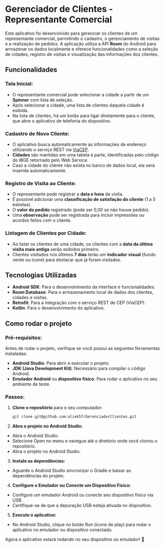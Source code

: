 # Gerenciador de Clientes - Representante Comercial

Este aplicativo foi desenvolvido para gerenciar os clientes de um representante comercial, permitindo o cadastro, o gerenciamento de visitas e a realização de pedidos. A aplicação utiliza a API **Room** do Android para armazenar os dados localmente e oferece funcionalidades como a seleção de cidades, registro de visitas e visualização das informações dos clientes.

## Funcionalidades

### Tela Inicial:
- O representante comercial pode selecionar a cidade a partir de um **Spinner** com lista de seleção.
- Após selecionar a cidade, uma lista de clientes daquela cidade é exibida.
- Na lista de clientes, há um botão para ligar diretamente para o cliente, que abre o aplicativo de telefonia do dispositivo.

### Cadastro de Novo Cliente:
- O aplicativo busca automaticamente as informações de endereço utilizando o serviço REST via [ViaCEP](https://viacep.com.br/ws/<CEP>/json).
- **Cidades** são mantidas em uma tabela à parte, identificadas pelo código do IBGE retornado pelo Web Service.
- Caso a cidade do cliente não exista no banco de dados local, ela será inserida automaticamente.

### Registro de Visita ao Cliente:
- O representante pode registrar a **data e hora** da visita.
- É possível adicionar uma **classificação de satisfação do cliente** (1 a 5 estrelas).
- O **valor do pedido** registrado (pode ser 0,00 se não houve pedido).
- Uma **observação** pode ser registrada para incluir impressões ou acordos feitos com o cliente.

### Listagem de Clientes por Cidade:
- Ao listar os clientes de uma cidade, os clientes com a **data da última visita mais antiga** serão exibidos primeiro.
- Clientes visitados nos últimos **7 dias** terão um **indicador visual** (fundo verde ou ícone) para destacar que já foram visitados.

## Tecnologias Utilizadas
- **Android SDK**: Para o desenvolvimento da interface e funcionalidades.
- **Room Database**: Para o armazenamento local de dados dos clientes, cidades e visitas.
- **Retrofit**: Para a integração com o serviço REST de CEP (ViaCEP).
- **Kotlin**: Para o desenvolvimento do aplicativo.

## Como rodar o projeto

### Pré-requisitos:
Antes de rodar o projeto, verifique se você possui as seguintes ferramentas instaladas:

- **Android Studio**: Para abrir e executar o projeto.
- **JDK (Java Development Kit)**: Necessário para compilar o código Android.
- **Emulador Android** ou **dispositivo físico**: Para rodar o aplicativo no seu ambiente de teste.

### Passos:
1. **Clone o repositório** para o seu computador:

   ```bash
   git clone git@github.com:aliek57/GerenciadorClientes.git

2. **Abra o projeto no Android Studio:**

  - Abra o Android Studio.
  - Selecione Open no menu e navegue até o diretório onde você clonou o repositório.
  - Abra o projeto no Android Studio.

3. **Instale as dependências:**

  - Aguarde o Android Studio sincronizar o Gradle e baixar as dependências do projeto.

4. **Configure o Emulador ou Conecte um Dispositivo Físico:**

  - Configure um emulador Android ou conecte seu dispositivo físico via USB.
  - Certifique-se de que a depuração USB esteja ativada no dispositivo.
  
5. **Execute o aplicativo:**

  - No Android Studio, clique no botão Run (ícone de play) para rodar o aplicativo no emulador ou dispositivo conectado.
  
Agora o aplicativo estará rodando no seu dispositivo ou emulador! 🙂
